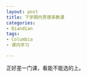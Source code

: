 ```yaml
---
layout: post
title: 下学期内贾德来教课
categories:
- Diandian
tags:
- Columbia
- 课内学习

---
```

<p>正好差一门课，看能不能选的上。</p>